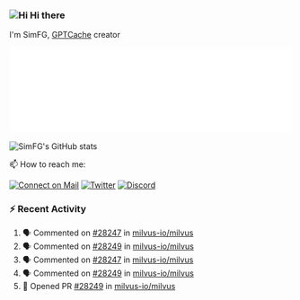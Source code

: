 ### <img src='https://qpluspicture.oss-cn-beijing.aliyuncs.com/6LjjQA/Hi.gif' alt='Hi' width="24"/> Hi there

I'm SimFG, [GPTCache](https://github.com/zilliztech/GPTCache) creator

![Metrics 👋](/metrics.plugin.followup.user.svg)

![SimFG's GitHub stats](https://github-readme-stats.vercel.app/api?username=SimFG&show_icons=true&theme=radical&count_private=true)

📫 How to reach me:

[![Connect on Mail](https://img.shields.io/badge/Ask%20me-anything-1abc9c.svg)](mailto:1142838399@qq.com)
[![Twitter](https://img.shields.io/twitter/follow/FogSim?style=social)](https://twitter.com/FogSim)
[![Discord](https://img.shields.io/discord/1092648432495251507?label=Discord&logo=discord)](https://discord.gg/Q8C6WEjSWV)

### :zap: Recent Activity

<!--START_SECTION:activity-->
1. 🗣 Commented on [#28247](https://github.com/milvus-io/milvus/issues/28247) in [milvus-io/milvus](https://github.com/milvus-io/milvus)
2. 🗣 Commented on [#28249](https://github.com/milvus-io/milvus/issues/28249) in [milvus-io/milvus](https://github.com/milvus-io/milvus)
3. 🗣 Commented on [#28247](https://github.com/milvus-io/milvus/issues/28247) in [milvus-io/milvus](https://github.com/milvus-io/milvus)
4. 🗣 Commented on [#28249](https://github.com/milvus-io/milvus/issues/28249) in [milvus-io/milvus](https://github.com/milvus-io/milvus)
5. 💪 Opened PR [#28249](https://github.com/milvus-io/milvus/pull/28249) in [milvus-io/milvus](https://github.com/milvus-io/milvus)
<!--END_SECTION:activity-->


